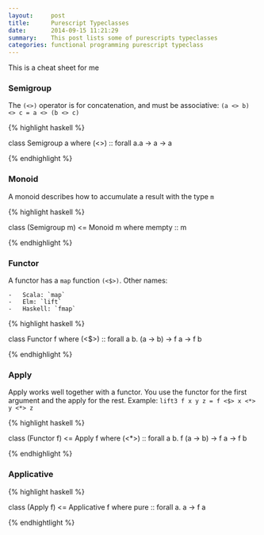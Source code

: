 ```yaml
---
layout:     post
title:      Purescript Typeclasses
date:       2014-09-15 11:21:29
summary:    This post lists some of purescripts typeclasses
categories: functional programming purescript typeclass
---
```


This is a cheat sheet for me

### Semigroup

The `(<>)` operator is for concatenation, and must be associative: `(a <> b) <> c = a <> (b <> c)`

{% highlight haskell %}

class Semigroup a where
    (<>) :: forall a.a -> a -> a

{% endhighlight %}

### Monoid
A monoid describes how to accumulate a result with the type `m`

{% highlight haskell %}

class (Semigroup m) <= Monoid m where
    mempty :: m

{% endhighlight %}

### Functor

A functor has a `map` function `(<$>)`.
Other names:

    -   Scala: `map`
    -   Elm: `lift`
    -   Haskell: `fmap`


{% highlight haskell %}

class Functor f where
    (<$>) :: forall a b. (a -> b) -> f a -> f b

{% endhighlight %}

### Apply

Apply works well together with a functor. You use the functor for the first argument and the apply for the rest.
Example: `lift3 f x y z = f <$> x <*> y <*> z`

{% highlight haskell %}

class (Functor f) <= Apply f where
    (<*>) :: forall a b. f (a -> b) -> f a -> f b

{% endhighlight %}

### Applicative

{% highlight haskell %}

class (Apply f) <= Applicative f where
    pure :: forall a. a -> f a

{% endhightlight %}